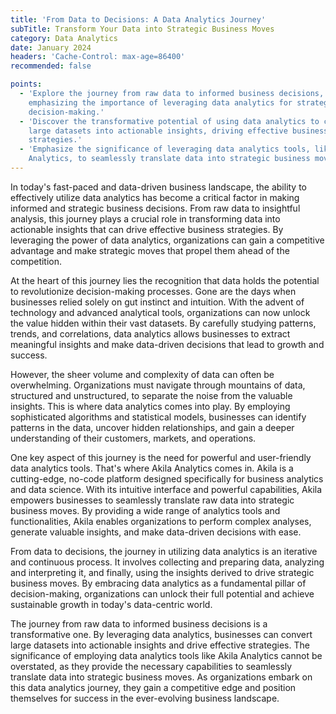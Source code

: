 ```yaml
---
title: 'From Data to Decisions: A Data Analytics Journey'
subTitle: Transform Your Data into Strategic Business Moves
category: Data Analytics
date: January 2024
headers: 'Cache-Control: max-age=86400'
recommended: false

points:
  - 'Explore the journey from raw data to informed business decisions,
    emphasizing the importance of leveraging data analytics for strategic
    decision-making.'
  - 'Discover the transformative potential of using data analytics to convert
    large datasets into actionable insights, driving effective business
    strategies.'
  - 'Emphasize the significance of leveraging data analytics tools, like Akila
    Analytics, to seamlessly translate data into strategic business moves.'
---
```


In today's fast-paced and data-driven business landscape, the ability to
effectively utilize data analytics has become a critical factor in making
informed and strategic business decisions. From raw data to insightful analysis,
this journey plays a crucial role in transforming data into actionable insights
that can drive effective business strategies. By leveraging the power of data
analytics, organizations can gain a competitive advantage and make strategic
moves that propel them ahead of the competition.

At the heart of this journey lies the recognition that data holds the potential
to revolutionize decision-making processes. Gone are the days when businesses
relied solely on gut instinct and intuition. With the advent of technology and
advanced analytical tools, organizations can now unlock the value hidden within
their vast datasets. By carefully studying patterns, trends, and correlations,
data analytics allows businesses to extract meaningful insights and make
data-driven decisions that lead to growth and success.

However, the sheer volume and complexity of data can often be overwhelming.
Organizations must navigate through mountains of data, structured and
unstructured, to separate the noise from the valuable insights. This is where
data analytics comes into play. By employing sophisticated algorithms and
statistical models, businesses can identify patterns in the data, uncover hidden
relationships, and gain a deeper understanding of their customers, markets, and
operations.

One key aspect of this journey is the need for powerful and user-friendly data
analytics tools. That's where Akila Analytics comes in. Akila is a cutting-edge,
no-code platform designed specifically for business analytics and data science.
With its intuitive interface and powerful capabilities, Akila empowers
businesses to seamlessly translate raw data into strategic business moves. By
providing a wide range of analytics tools and functionalities, Akila enables
organizations to perform complex analyses, generate valuable insights, and make
data-driven decisions with ease.

From data to decisions, the journey in utilizing data analytics is an iterative
and continuous process. It involves collecting and preparing data, analyzing and
interpreting it, and finally, using the insights derived to drive strategic
business moves. By embracing data analytics as a fundamental pillar of
decision-making, organizations can unlock their full potential and achieve
sustainable growth in today's data-centric world.

The journey from raw data to informed business decisions is a transformative
one. By leveraging data analytics, businesses can convert large datasets into
actionable insights and drive effective strategies. The significance of
employing data analytics tools like Akila Analytics cannot be overstated, as
they provide the necessary capabilities to seamlessly translate data into
strategic business moves. As organizations embark on this data analytics
journey, they gain a competitive edge and position themselves for success in the
ever-evolving business landscape.

